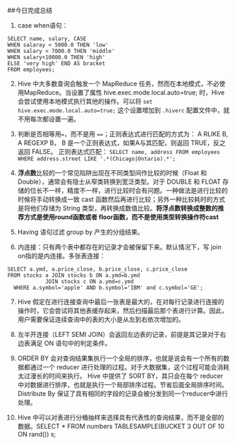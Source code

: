 ##今日完成总结
1. case when语句： 
  ``` 
SELECT name, salary, CASE 
  WHEN salaray < 5000.0 THEN 'low' 
  WHEN salary < 7000.0 THEN 'middle' 
  WHEN salary<10000.0 THEN 'high' 
  ELSE 'very high' END AS bracket 
  FROM employees; 
  ```

2. Hive 中大多数查询会触发一个 MapReduce 任务，然而在本地模式，不必使用MapReduce。当设置了属性 hive.exec.mode.local.auto=true; 时，Hive 会尝试使用本地模式执行其他的操作。可以将 `set hive.exec.mode.local.auto=true;` 这个设置增加到 `.hiverc` 配置文件中，就不用每次都设置一遍。
3. 判断是否相等用`=`，而不是用 `==`；正则表达式进行匹配的方式为： A RLIKE B, A REGEXP B， B 是一个正则表达式，如果A与其匹配，则返回 TRUE，反之返回 FALSE。 正则表达式匹配： `SELECT name, address FROM employees WHERE address.street LIKE '.*(Chicago|Ontario).*';`
4. **浮点数**比较的一个常见陷阱出现在不同类型间作比较的时候（Float 和 Double），通常会有隐士从窄类转换到宽泛类型。对于 DOUBLE 和 FLOAT 存储的位长不一样，精度不一样，进行比较时会有问题。一种做法是进行比较的时候将手动转换成一致 cast 函数然后再进行比较；另外一种比较耗时的方式是将他们存储为 String 类型，再转换成数值比较。**将浮点数转换成整数的推荐方式是使用round函数或者 floor函数，而不是使用类型转换操作符cast**
5. Having 语句过滤 group by 产生的分组结果。

6. 内连接：只有两个表中都存在的记录才会被保留下来。默认情况下，写 join on指的是内连接。多张表连接：

  ```
  SELECT a.ymd, a.price_close, b.price_close, c.price_close
  FROM stocks a JOIN stocks b ON a.ymd=b.ymd
              JOIN stocks c ON a.ymd=c.ymd
    WHERE a.symbol='apple' AND b.symbol='IBM' and c.symbol='GE';
  ```

7. Hive 假定在进行连接查询中最后一张表是最大的，在对每行记录进行连接的操作时，它会尝试将其他表缓存起来，然后扫描最后那个表进行计算。因此，用户需要保证连续查询中的表的大小是从左到右依次增加的。
8. 左半开连接（LEFT SEMI JOIN）会返回左边表的记录，前提是其记录对于右边表满足 ON 语句中的判定条件。
9. ORDER BY 会对查询结果集执行一个全局的排序，也就是说会有一个所有的数据都通过一个 reducer 进行处理的过程。对于大数据集，这个过程可能会消耗太过漫长的时间来执行。 Hive 中提供了 SORT BY，其只会在每个 reducer 中对数据进行排序，也就是执行一个局部排序过程。节省后面全局排序时间。 Distribute By 保证了具有相同的字段的记录会被分发到同一个reducer中进行处理。

10. Hive 中可以对表进行分桶抽样来选择具有代表性的查询结果，而不是全部的数据。SELECT * FROM numbers TABLESAMPLE(BUCKET 3 OUT OF 10 ON rand()) s;
